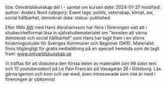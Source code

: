title: Omvärldskunskap del I - samtal om kursen
date: 2024-01-27
modified:
author: Anders Nord
category: Event
tags: politik, vetenskap, klimat, aw, social hållbarhet, demokrati
data:
status: published

Efter IfMs <a href="event-aw-2023-12-06.md">AW</a> med Hans Abrahamsson har flera
i föreningen valt att i studiecirkelformat läsa in självstudiematerialet om "konsten
att värna demokrati och social hållbarhet" som Hans har tagit fram i en större
forskningsstudie för Sveriges Kommuner och Regioner (SKR). Materialet finns tillgängligt
för gratis nedladdning på en speciell hemsida som de tagit fram: <a href="www.omvarldskunskap.se"
target="_blank">www.omvarldskunskap.se</a>

Vi träffas för att diskutera den första delen av materialet (om 99 sidor text och
10 youtubevideor) på Le Pain Francais på Vasagatan 26 i Göteborg. Läs gärna igenom
och kom och var med, även intresserade som inte är med i föreningen är välkomna!

